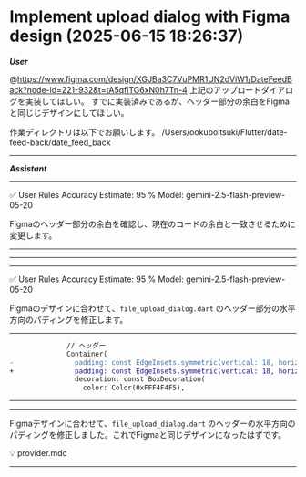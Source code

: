 <!-- Generated by SpecStory -->

# Implement upload dialog with Figma design (2025-06-15 18:26:37)

_**User**_

@https://www.figma.com/design/XGJBa3C7VuPMR1UN2dViW1/DateFeedBack?node-id=221-932&t=tA5qfiTG6xN0h7Tn-4 
上記のアップロードダイアログを実装してほしい。
すでに実装済みであるが、ヘッダー部分の余白をFigmaと同じじデザインにしてほしい。

作業ディレクトリは以下でお願いします。
/Users/ookuboitsuki/Flutter/date-feed-back/date_feed_back



---

_**Assistant**_



---

✅ User Rules
Accuracy Estimate: 95 %
Model: gemini-2.5-flash-preview-05-20

Figmaのヘッダー部分の余白を確認し、現在のコードの余白と一致させるために変更します。



---



---



---

✅ User Rules
Accuracy Estimate: 95 %
Model: gemini-2.5-flash-preview-05-20

Figmaのデザインに合わせて、`file_upload_dialog.dart` のヘッダー部分の水平方向のパディングを修正します。



---

```diff
              // ヘッダー
              Container(
-               padding: const EdgeInsets.symmetric(vertical: 18, horizontal: 28),
+               padding: const EdgeInsets.symmetric(vertical: 18, horizontal: 24),
                decoration: const BoxDecoration(
                  color: Color(0xFFF4F4F5),
```

---



---

Figmaデザインに合わせて、`file_upload_dialog.dart` のヘッダーの水平方向のパディングを修正しました。これでFigmaと同じデザインになったはずです。

💡 provider.mdc

---

